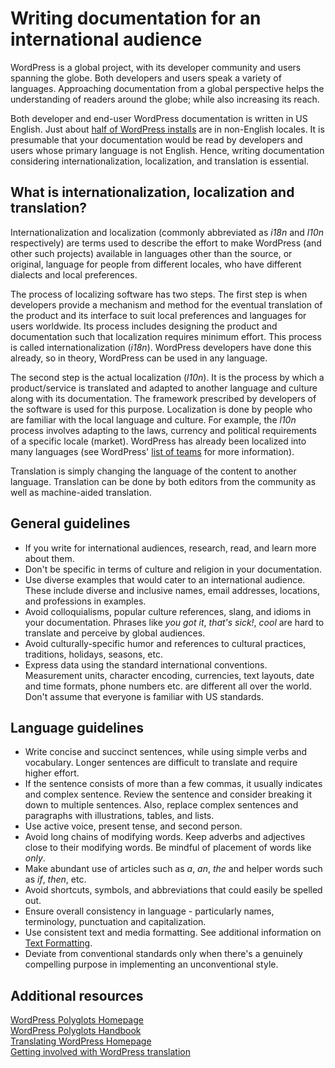 # Writing documentation for an international audience

WordPress is a global project, with its developer community and users spanning the globe. Both developers and users speak a variety of languages. Approaching documentation from a global perspective helps the understanding of readers around the globe; while also increasing its reach.

Both developer and end-user WordPress documentation is written in US English. Just about [half of WordPress installs](https://wordpress.org/about/stats/) are in non-English locales. It is presumable that your documentation would be read by developers and users whose primary language is not English. Hence, writing documentation considering internationalization, localization, and translation is essential.

## What is internationalization, localization and translation?

Internationalization and localization (commonly abbreviated as *i18n* and *l10n* respectively) are terms used to describe the effort to make WordPress (and other such projects) available in languages other than the source, or original, language for people from different locales, who have different dialects and local preferences.

The process of localizing software has two steps. The first step is when developers provide a mechanism and method for the eventual translation of the product and its interface to suit local preferences and languages for users worldwide. Its process includes designing the product and documentation such that localization requires minimum effort. This process is called internationalization (*i18n*). WordPress developers have done this already, so in theory, WordPress can be used in any language.

The second step is the actual localization (*l10n*). It is the process by which a product/service is translated and adapted to another language and culture along with its documentation. The framework prescribed by developers of the software is used for this purpose. Localization is done by people who are familiar with the local language and culture. For example, the *l10n* process involves adapting to the laws, currency and political requirements of a specific locale (market). WordPress has already been localized into many languages (see WordPress' [list of teams](https://make.wordpress.org/polyglots/teams/) for more information).

Translation is simply changing the language of the content to another language. Translation can be done by both editors from the community as well as machine-aided translation.

## General guidelines

- If you write for international audiences, research, read, and learn more about them.
- Don't be specific in terms of culture and religion in your documentation.
- Use diverse examples that would cater to an international audience. These include diverse and inclusive names, email addresses, locations, and professions in examples.
- Avoid colloquialisms, popular culture references, slang, and idioms in your documentation. Phrases like *you got it*, *that's sick!*, *cool* are hard to translate and perceive by global audiences.
- Avoid culturally-specific humor and references to cultural practices, traditions, holidays, seasons, etc.
- Express data using the standard international conventions. Measurement units, character encoding, currencies, text layouts, date and time formats, phone numbers etc. are different all over the world. Don't assume that everyone is familiar with US standards.

## Language guidelines

- Write concise and succinct sentences, while using simple verbs and vocabulary. Longer sentences are difficult to translate and require higher effort.
- If the sentence consists of more than a few commas, it usually indicates and complex sentence. Review the sentence and consider breaking it down to multiple sentences. Also, replace complex sentences and paragraphs with illustrations, tables, and lists.
- Use active voice, present tense, and second person.
- Avoid long chains of modifying words. Keep adverbs and adjectives close to their modifying words. Be mindful of placement of words like *only*.
- Make abundant use of articles such as *a*, *an*, *the* and helper words such as *if*, *then*, etc.
- Avoid shortcuts, symbols, and abbreviations that could easily be spelled out.
- Ensure overall consistency in language - particularly names, terminology, punctuation and capitalization.
- Use consistent text and media formatting. See additional information on [Text Formatting]().
- Deviate from conventional standards only when there's a genuinely compelling purpose in implementing an unconventional style.

## Additional resources

[WordPress Polyglots Homepage](https://make.wordpress.org/polyglots/)  
[WordPress Polyglots Handbook](https://make.wordpress.org/polyglots/handbook/)  
[Translating WordPress Homepage](http://translate.wordpress.org/)  
[Getting involved with WordPress translation](https://make.wordpress.org/polyglots/handbook/about/get-involved/first-steps/)  
